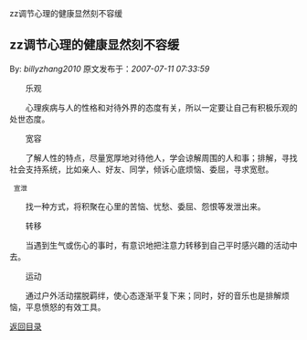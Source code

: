 zz调节心理的健康显然刻不容缓
## zz调节心理的健康显然刻不容缓

By: *billyzhang2010* 原文发布于：*2007-07-11 07:33:59*

 

　　乐观

　　心理疾病与人的性格和对待外界的态度有关，所以一定要让自己有积极乐观的处世态度。

　　宽容

　　了解人性的特点，尽量宽厚地对待他人，学会谅解周围的人和事；排解，寻找社会支持系统，比如亲人、好友、同学，倾诉心底烦恼、委屈，寻求宽慰。

     宣泄

　　找一种方式，将积聚在心里的苦恼、忧愁、委屈、怨恨等发泄出来。

　　转移

　　当遇到生气或伤心的事时，有意识地把注意力转移到自己平时感兴趣的活动中去。

　　运动

　　通过户外活动摆脱羁绊，使心态逐渐平复下来；同时，好的音乐也是排解烦恼，平息愤怒的有效工具。

[返回目录](index.html)
